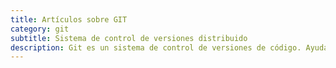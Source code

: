 ```yaml
---
title: Artículos sobre GIT
category: git
subtitle: Sistema de control de versiones distribuido
description: Git es un sistema de control de versiones de código. Ayuda a los desarrolladores a mantener un historial de cambios en su código fuente y a trabajar en colaboración en proyectos.
---
```

